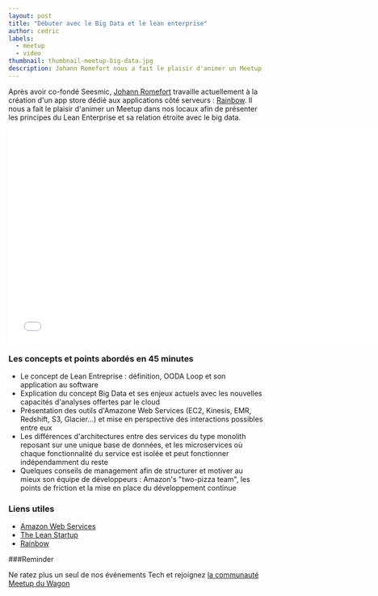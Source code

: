 ```yaml
---
layout: post
title: "Débuter avec le Big Data et le lean enterprise"
author: cedric
labels:
  - meetup
  - video
thumbnail: thumbnail-meetup-big-data.jpg
description: Johann Romefort nous a fait le plaisir d'animer un Meetup dans nos locaux afin de présenter les principes du Lean Enterprise et sa relation étroite avec le big data.
---
```


Après avoir co-fondé Seesmic, [Johann Romefort](https://twitter.com/romefort) travaille actuellement à la création d'un app store dédié aux applications côté serveurs : [Rainbow](http://getrainbow.com/). Il nous a fait le plaisir d'animer un Meetup dans nos locaux afin de présenter les principes du Lean Enterprise et sa relation étroite avec le big data.

<div class="video-wrapper"><iframe width="750" height="422" src="//www.youtube.com/embed/OEFOwU0v-P4?rel=0&amp;controls=0&amp;showinfo=0" frameborder="0" allowfullscreen></iframe></div>


### Les concepts et points abordés en 45 minutes

- Le concept de Lean Entreprise : définition, OODA Loop et son application au software
- Explication du concept Big Data et ses enjeux actuels avec les nouvelles capacités d'analyses offertes par le cloud
- Présentation des outils d'Amazone Web Services (EC2, Kinesis, EMR, Redshift, S3, Glacier...) et mise en perspective des interactions possibles entre eux
- Les différences d'architectures entre des services du type monolith reposant sur une unique base de données, et les microservices où chaque fonctionnalité du service est isolée et peut fonctionner indépendamment du reste
- Quelques conseils de management afin de structurer et motiver au mieux son équipe de développeurs : Amazon's "two-pizza team", les points de friction et la mise en place du développement continue

### Liens utiles

- [Amazon Web Services](http://aws.amazon.com/)
- [The Lean Startup](http://theleanstartup.com/)
- [Rainbow](http://getrainbow.com/)

###Reminder

Ne ratez plus un seul de nos événements Tech et rejoignez [la communauté Meetup du Wagon](http://www.meetup.com/Le-Wagon-Paris-Coding-Station/)
